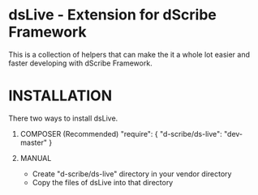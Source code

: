 **dsLive - Extension for dScribe Framework**
======

This is a collection of helpers that can make the it a whole lot easier and 
faster developing with dScribe Framework.


INSTALLATION
============

There two ways to install dsLive.

1. COMPOSER (Recommended)
   "require": {
        "d-scribe/ds-live": "dev-master"
    }
   
2. MANUAL
   - Create "d-scribe/ds-live" directory in your vendor directory
   - Copy the files of dsLive into that directory
